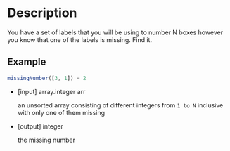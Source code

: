 # Description
You have a set of labels that you will be using to number N boxes however you know that one of the labels is missing. Find it.

## Example

```javascript
missingNumber([3, 1]) = 2
```

- [input] array.integer arr

    an unsorted array consisting of different integers from `1 to N` inclusive with only one of them missing

- [output] integer

    the missing number
